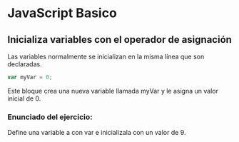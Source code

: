 # JavaScript Basico

## Inicializa variables con el operador de asignación
Las variables normalmente se inicializan en la misma línea que son declaradas.

```javascript
var myVar = 0;
```

Este bloque crea una nueva variable llamada myVar y le asigna un valor inicial de 0.

### Enunciado del ejercicio:
Define una variable a con var e inicialízala con un valor de 9.